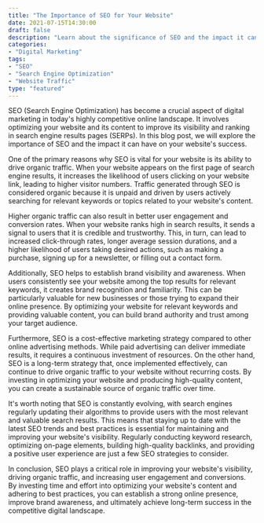 ```yaml
---
title: "The Importance of SEO for Your Website"
date: 2021-07-15T14:30:00
draft: false
description: "Learn about the significance of SEO and the impact it can have on your website's visibility and success."
categories:
- "Digital Marketing"
tags:
- "SEO"
- "Search Engine Optimization"
- "Website Traffic"
type: "featured"
---
```


SEO (Search Engine Optimization) has become a crucial aspect of digital marketing in today's highly competitive online landscape. It involves optimizing your website and its content to improve its visibility and ranking in search engine results pages (SERPs). In this blog post, we will explore the importance of SEO and the impact it can have on your website's success.

One of the primary reasons why SEO is vital for your website is its ability to drive organic traffic. When your website appears on the first page of search engine results, it increases the likelihood of users clicking on your website link, leading to higher visitor numbers. Traffic generated through SEO is considered organic because it is unpaid and driven by users actively searching for relevant keywords or topics related to your website's content.

Higher organic traffic can also result in better user engagement and conversion rates. When your website ranks high in search results, it sends a signal to users that it is credible and trustworthy. This, in turn, can lead to increased click-through rates, longer average session durations, and a higher likelihood of users taking desired actions, such as making a purchase, signing up for a newsletter, or filling out a contact form.

Additionally, SEO helps to establish brand visibility and awareness. When users consistently see your website among the top results for relevant keywords, it creates brand recognition and familiarity. This can be particularly valuable for new businesses or those trying to expand their online presence. By optimizing your website for relevant keywords and providing valuable content, you can build brand authority and trust among your target audience.

Furthermore, SEO is a cost-effective marketing strategy compared to other online advertising methods. While paid advertising can deliver immediate results, it requires a continuous investment of resources. On the other hand, SEO is a long-term strategy that, once implemented effectively, can continue to drive organic traffic to your website without recurring costs. By investing in optimizing your website and producing high-quality content, you can create a sustainable source of organic traffic over time.

It's worth noting that SEO is constantly evolving, with search engines regularly updating their algorithms to provide users with the most relevant and valuable search results. This means that staying up to date with the latest SEO trends and best practices is essential for maintaining and improving your website's visibility. Regularly conducting keyword research, optimizing on-page elements, building high-quality backlinks, and providing a positive user experience are just a few SEO strategies to consider.

In conclusion, SEO plays a critical role in improving your website's visibility, driving organic traffic, and increasing user engagement and conversions. By investing time and effort into optimizing your website's content and adhering to best practices, you can establish a strong online presence, improve brand awareness, and ultimately achieve long-term success in the competitive digital landscape.
